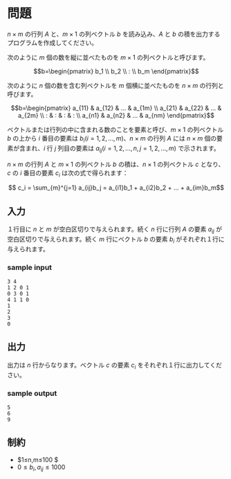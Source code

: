 # 問題
$n×m$ の行列 $A$ と、$m×1$ の列ベクトル $b$ を読み込み、$A$ と $b$ の積を出力するプログラムを作成してください。

次のように $m$ 個の数を縦に並べたものを $m×1$ の列ベクトルと呼びます。

$$b=\begin{pmatrix}
b_1 \\ b_2 \\ : \\ b_m
\end{pmatrix}$$

次のように $n$ 個の数を含む列ベクトルを $m$ 個横に並べたものを $n×m$ の行列と呼びます。

$$b=\begin{pmatrix}
a_{11} & a_{12} & ... & a_{1m}  \\ a_{21} & a_{22} & ... & a_{2m} \\ : & : & : & : \\ a_{n1} & a_{n2} & ... & a_{nm}
\end{pmatrix}$$

ベクトルまたは行列の中に含まれる数のことを要素と呼び、$m×1$ の列ベクトル $b$ の上から $i$ 番目の要素は $b_i(i=1,2,...,m)、n×m$ の行列 $A$ には $n×m$ 個の要素が含まれ、$i$ 行 $j$ 列目の要素は $a_{ij}(i=1,2,...,n,j=1,2,...,m)$ で示されます。

$n×m$ の行列 $A$ と $m×1$ の列ベクトル $b$ の積は、$n×1$ の列ベクトル $c$ となり、$c$ の $i$ 番目の要素 $c_i$ は次の式で得られます：

$$ c_i = \sum_{m}^{j=1} a_{ij}b_j = a_{i1}b_1 + a_{i2}b_2 + ... + a_{im}b_m$$
## 入力
１行目に $n$ と $m$ が空白区切りで与えられます。続く $n$ 行に行列 $A$ の要素 $a_{ij}$ が空白区切りで与えられます。続く $m$ 行にベクトル $b$ の要素 $b_i$ がそれぞれ１行に与えられます。

### sample input
```
3 4
1 2 0 1
0 3 0 1
4 1 1 0
1
2
3
0
```
## 出力
出力は $n$ 行からなります。ベクトル $c$ の要素 $c_i$ をそれぞれ１行に出力してください。

### sample output
```
5
6
9
```
## 制約
- $1≤n,m≤100 $
- $0≤b_i,a_{ij}≤1000$